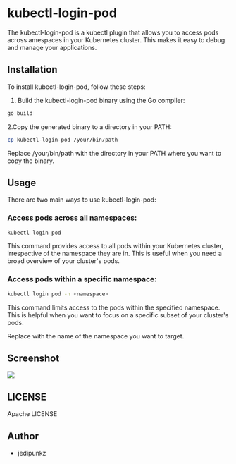 # kubectl-login-pod
The kubectl-login-pod is a kubectl plugin that allows you to access pods across amespaces in your Kubernetes cluster. This makes it easy to debug and manage your applications.

## Installation
To install kubectl-login-pod, follow these steps:

1. Build the kubectl-login-pod binary using the Go compiler:
```bash
go build
```

2.Copy the generated binary to a directory in your PATH:

```bash
cp kubectl-login-pod /your/bin/path
```

Replace /your/bin/path with the directory in your PATH where you want to copy the binary.

## Usage

There are two main ways to use kubectl-login-pod:

### Access pods across all namespaces:

```bash
kubectl login pod
```

This command provides access to all pods within your Kubernetes cluster, irrespective of the namespace they are in. This is useful when you need a broad overview of your cluster's pods.

### Access pods within a specific namespace:

```bash
kubectl login pod -n <namespace>
```

This command limits access to the pods within the specified namespace. This is helpful when you want to focus on a specific subset of your cluster's pods.

Replace <namespace> with the name of the namespace you want to target.

## Screenshot

<img src="https://raw.githubusercontent.com/jedipunkz/kubecli/main/static/kubectl-login-pod.gif">

## LICENSE

Apache LICENSE

## Author

- jedipunkz
